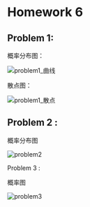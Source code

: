 # Homework 6  #

## Problem 1:

概率分布图：

![problem1_曲线](/home/wyh-dr/Desktop/HW6/problem1_曲线.jpg)



散点图：

![problem1_散点](/home/wyh-dr/Desktop/HW6/problem1_散点.jpg)



## Problem 2 :

概率分布图

![problem2](/home/wyh-dr/Desktop/HW6/problem2.jpg)





Problem 3 :

概率图

![problem3](/home/wyh-dr/Desktop/HW6/problem3.jpg)